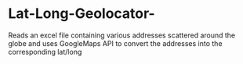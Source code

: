 # Lat-Long-Geolocator-
Reads an excel file containing various addresses scattered around the globe and uses GoogleMaps API to convert the addresses into the corresponding lat/long 
